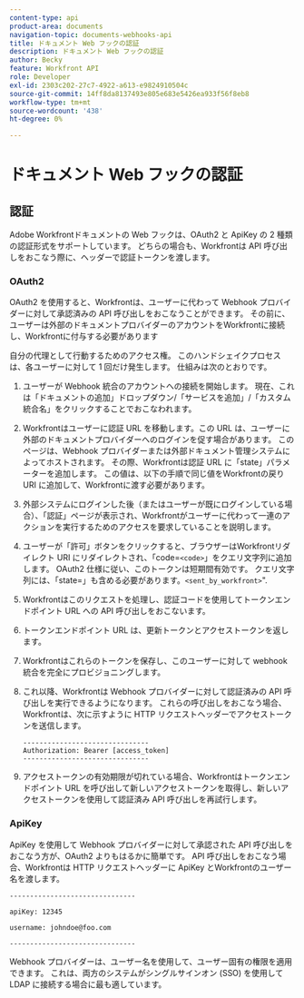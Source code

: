 ```yaml
---
content-type: api
product-area: documents
navigation-topic: documents-webhooks-api
title: ドキュメント Web フックの認証
description: ドキュメント Web フックの認証
author: Becky
feature: Workfront API
role: Developer
exl-id: 2303c202-27c7-4922-a613-e9824910504c
source-git-commit: 14ff8da8137493e805e683e5426ea933f56f8eb8
workflow-type: tm+mt
source-wordcount: '438'
ht-degree: 0%

---
```


# ドキュメント Web フックの認証

## 認証

Adobe Workfrontドキュメントの Web フックは、OAuth2 と ApiKey の 2 種類の認証形式をサポートしています。 どちらの場合も、Workfrontは API 呼び出しをおこなう際に、ヘッダーで認証トークンを渡します。

### OAuth2

OAuth2 を使用すると、Workfrontは、ユーザーに代わって Webhook プロバイダーに対して承認済みの API 呼び出しをおこなうことができます。 その前に、ユーザーは外部のドキュメントプロバイダーのアカウントをWorkfrontに接続し、Workfrontに付与する必要があります

自分の代理として行動するためのアクセス権。 このハンドシェイクプロセスは、各ユーザーに対して 1 回だけ発生します。 仕組みは次のとおりです。

1. ユーザーが Webhook 統合のアカウントへの接続を開始します。 現在、これは「ドキュメントの追加」ドロップダウン/「サービスを追加」/「カスタム統合名」をクリックすることでおこなわれます。
1. Workfrontはユーザーに認証 URL を移動します。この URL は、ユーザーに外部のドキュメントプロバイダーへのログインを促す場合があります。 このページは、Webhook プロバイダーまたは外部ドキュメント管理システムによってホストされます。 その際、Workfrontは認証 URL に「state」パラメーターを追加します。 この値は、以下の手順で同じ値をWorkfrontの戻り URI に追加して、Workfrontに渡す必要があります。
1. 外部システムにログインした後（またはユーザーが既にログインしている場合）、「認証」ページが表示され、Workfrontがユーザーに代わって一連のアクションを実行するためのアクセスを要求していることを説明します。
1. ユーザーが「許可」ボタンをクリックすると、ブラウザーはWorkfrontリダイレクト URI にリダイレクトされ、「code=`<code>`」をクエリ文字列に追加します。 OAuth2 仕様に従い、このトークンは短期間有効です。 クエリ文字列には、「state=」も含める必要があります。`<sent_by_workfront>`&quot;.
1. Workfrontはこのリクエストを処理し、認証コードを使用してトークンエンドポイント URL への API 呼び出しをおこないます。
1. トークンエンドポイント URL は、更新トークンとアクセストークンを返します。
1. Workfrontはこれらのトークンを保存し、このユーザーに対して webhook 統合を完全にプロビジョニングします。
1. これ以降、Workfrontは Webhook プロバイダーに対して認証済みの API 呼び出しを実行できるようになります。 これらの呼び出しをおこなう場合、Workfrontは、次に示すように HTTP リクエストヘッダーでアクセストークンを送信します。

   ```
   -------------------------------  
   Authorization: Bearer [access_token] ­­­­­­­­­­­­­­­­­­­­­­­­­­  
   -------------------------------
   ```

1. アクセストークンの有効期限が切れている場合、Workfrontはトークンエンドポイント URL を呼び出して新しいアクセストークンを取得し、新しいアクセストークンを使用して認証済み API 呼び出しを再試行します。

### ApiKey

ApiKey を使用して Webhook プロバイダーに対して承認された API 呼び出しをおこなう方が、OAuth2 よりもはるかに簡単です。 API 呼び出しをおこなう場合、Workfrontは HTTP リクエストヘッダーに ApiKey とWorkfrontのユーザー名を渡します。 

```
-------------------------------

apiKey: 12345

username: johndoe@foo.com

-------------------------------
```

Webhook プロバイダーは、ユーザー名を使用して、ユーザー固有の権限を適用できます。 これは、両方のシステムがシングルサインオン (SSO) を使用して LDAP に接続する場合に最も適しています。

<!--
<div data-mc-conditions="QuicksilverOrClassic.Draft mode">
<h3>Adding Request Headers (optional)</h3>
<p>In addition to using either OAuth2 tokens or an ApiKey for authentication, Workfront can send a predefined set of headers to the webhook provider for every API call. A Workfront admin can setup set this up when&nbsp;registering or editing a Webook Integration, as described in the section above. See Registering a Webhook Integration.</p>
<p>For example, this can be used for Basic Authentication. To do this, the Workfront administrator would add the following Request Header information in the Custom Integration dialog:</p>
<p>&nbsp; &nbsp; &nbsp;Authorization Basic QWxhZGRpbjpvcGVuIHNlc2FtZQ==</p>
<p>where QWxhZGRpbjpvcGVuIHNlc2FtZQ== is a base-64 encoded string of "username:password". See Basic Authentication . Provided that this added, Workfront will pass this in the HTTP request header, in addition to other request headers:&nbsp;</p>
<p>-------------------------------</p>
<p>apiKey: 12345</p>
<p>username: johndoe@foo.com</p>
<p>Authorization: Basic QWxhZGRpbjpvcGVuIHNlc2FtZQ== ­­­­­­­­­­­­­­­­­­­­­­­­­­</p>
<p>-------------------------------</p>
</div>
-->

